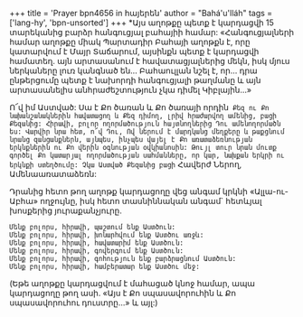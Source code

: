 +++
title = 'Prayer bpn4656 in հայերեն'
author = "Bahá'u'lláh"
tags = ['lang-hy', 'bpn-unsorted']
+++
*Այս աղոթքը պետք է կարդացվի 15 տարեկանից բարձր հանգուցյալ բահայիի համար: «Հանգուցյալների համար աղոթքը միակ Պարտադիր Բահայի աղոթքն է, որը կատարվում է Մայր Տաճարում, այսինքն պետք է կարդացվի համատեղ. այն արտասանում է հավատացյալներից մեկն, իսկ մյուս ներկաները լուռ կանգնած են… Բահաուլլան նշել է, որ… դրա ընթերցումը պետք է նախորդի հանգուցյալի թաղմանը և այն արտասանելիս անհրաժեշտություն չկա դիմել Կիբլային…»

Ո՜վ իմ Աստված: Սա է Քո ծառան և Քո ծառայի որդին` Քեզ ու Քո նախանշանակներին հավատացող և Քեզ դիմող, լրիվ հրաժարվող ամենից, բացի Քեզանից: Հիրավի, բոլոր ողորմածություն հայտնողներից Դու ամենողորմածն ես:
	Վարվիր նրա հետ, ո՜վ Դու, Ով ներում է մարդկանց մեղքերը և թաքցնում նրանց զանցանքներն, այնպես, ինչպես վայել է Քո առատաձեռնության երկնքներին ու Քո վերին օգնության օվկիանոսին: Թույլ տուր նրան մուտք գործել Քո կատարյալ ողորմածության սահմանները, որ կար, նախքան երկրի ու երկնքի ստեղծումը: Չկա Աստված Քեզանից բացի` Հավերժ Ներող, Ամենաառատաձեռն:

Դրանից հետո թող աղոթք կարդացողը վեց անգամ կրկնի «Ալլա-ու-Աբհա» ողջույնը, իսկ հետո տասնիննական անգամ` հետևյալ խոսքերից յուրաքանչյուրը.

	Մենք բոլորս, հիրավի, պաշտում ենք Աստծուն:
	Մենք բոլորս, հիրավի, խոնարհվում ենք Աստծու առջև:
	Մենք բոլորս, հիրավի, հավատարիմ ենք Աստծուն:
	Մենք բոլորս, հիրավի, գովերգում ենք Աստծուն:
	Մենք բոլորս, հիրավի, գոհություն ենք բարձրացնում Աստծուն:
	Մենք բոլորս, հիրավի, համբերատար ենք Աստծու մեջ:

(Եթե աղոթքը կարդացվում է մահացած կնոջ համար, ապա կարդացողը թող ասի. «Այս է Քո սպասավորուհին և Քո սպասավորուհու դուստրը…» և այլ:)
